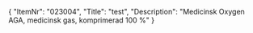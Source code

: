 {
  "ItemNr": "023004",
  "Title": "test",
  "Description": "Medicinsk Oxygen AGA, medicinsk gas, komprimerad 100 %"
}